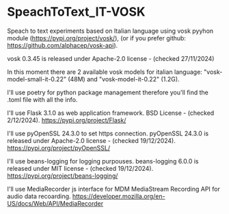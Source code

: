 # SpeachToText_IT-VOSK
Speach to text experiments based on Italian language using vosk pyyhon module (https://pypi.org/project/vosk/), (or if you prefer github: https://github.com/alphacep/vosk-api).


vosk 0.3.45 is released under Apache-2.0 license - (checked 27/11/2024)


In this moment there are 2 available vosk models for italian language:
"vosk-model-small-it-0.22" (48M) and "vosk-model-it-0.22" (1.2G).


I'll use poetry for python package management therefore you'll find the .toml file with all the info. 


I'll use Flask 3.1.0 as web application framework.
BSD License - (checked 2/12/2024).
https://pypi.org/project/Flask/


I'll use pyOpenSSL 24.3.0 to set https connection. pyOpenSSL 24.3.0 is released under Apache-2.0 license - (checked 19/12/2024).
https://pypi.org/project/pyOpenSSL/


I'll use beans-logging for logging purpouses. beans-logging 6.0.0 is released under MIT license - (checked 19/12/2024).
https://pypi.org/project/beans-logging/


I'll use MediaRecorder js interface for MDM MediaStream Recording API for audio data recoarding.
https://developer.mozilla.org/en-US/docs/Web/API/MediaRecorder 